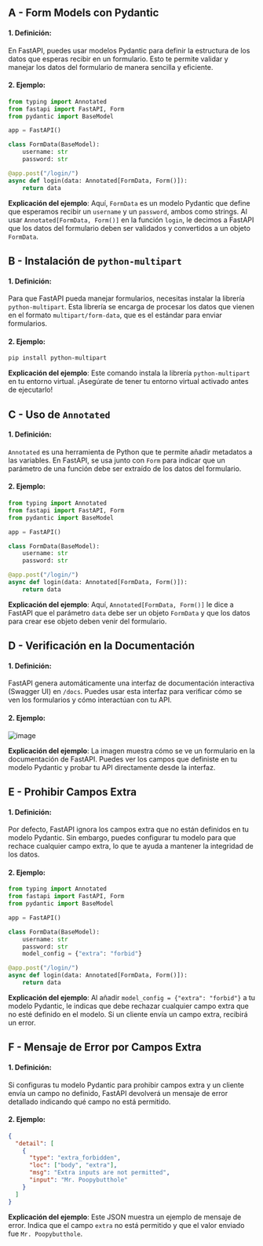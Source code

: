 ## A - Form Models con Pydantic

#### 1. **Definición:**

En FastAPI, puedes usar modelos Pydantic para definir la estructura de los datos que esperas recibir en un formulario. Esto te permite validar y manejar los datos del formulario de manera sencilla y eficiente.

#### 2. **Ejemplo:**

```python
from typing import Annotated
from fastapi import FastAPI, Form
from pydantic import BaseModel

app = FastAPI()

class FormData(BaseModel):
    username: str
    password: str

@app.post("/login/")
async def login(data: Annotated[FormData, Form()]):
    return data
```

**Explicación del ejemplo**:
Aquí, `FormData` es un modelo Pydantic que define que esperamos recibir un `username` y un `password`, ambos como strings. Al usar `Annotated[FormData, Form()]` en la función `login`, le decimos a FastAPI que los datos del formulario deben ser validados y convertidos a un objeto `FormData`.

## B - Instalación de `python-multipart`

#### 1. **Definición:**

Para que FastAPI pueda manejar formularios, necesitas instalar la librería `python-multipart`. Esta librería se encarga de procesar los datos que vienen en el formato `multipart/form-data`, que es el estándar para enviar formularios.

#### 2. **Ejemplo:**

```bash
pip install python-multipart
```

**Explicación del ejemplo**:
Este comando instala la librería `python-multipart` en tu entorno virtual. ¡Asegúrate de tener tu entorno virtual activado antes de ejecutarlo!

## C - Uso de `Annotated`

#### 1. **Definición:**

`Annotated` es una herramienta de Python que te permite añadir metadatos a las variables. En FastAPI, se usa junto con `Form` para indicar que un parámetro de una función debe ser extraído de los datos del formulario.

#### 2. **Ejemplo:**

```python
from typing import Annotated
from fastapi import FastAPI, Form
from pydantic import BaseModel

app = FastAPI()

class FormData(BaseModel):
    username: str
    password: str

@app.post("/login/")
async def login(data: Annotated[FormData, Form()]):
    return data
```

**Explicación del ejemplo**:
Aquí, `Annotated[FormData, Form()]` le dice a FastAPI que el parámetro `data` debe ser un objeto `FormData` y que los datos para crear ese objeto deben venir del formulario.

## D - Verificación en la Documentación

#### 1. **Definición:**

FastAPI genera automáticamente una interfaz de documentación interactiva (Swagger UI) en `/docs`. Puedes usar esta interfaz para verificar cómo se ven los formularios y cómo interactúan con tu API.

#### 2. **Ejemplo:**

![image](https://fastapi.tiangolo.com/img/tutorial/request-form-models/image01.png)

**Explicación del ejemplo**:
La imagen muestra cómo se ve un formulario en la documentación de FastAPI. Puedes ver los campos que definiste en tu modelo Pydantic y probar tu API directamente desde la interfaz.

## E - Prohibir Campos Extra

#### 1. **Definición:**

Por defecto, FastAPI ignora los campos extra que no están definidos en tu modelo Pydantic. Sin embargo, puedes configurar tu modelo para que rechace cualquier campo extra, lo que te ayuda a mantener la integridad de los datos.

#### 2. **Ejemplo:**

```python
from typing import Annotated
from fastapi import FastAPI, Form
from pydantic import BaseModel

app = FastAPI()

class FormData(BaseModel):
    username: str
    password: str
    model_config = {"extra": "forbid"}

@app.post("/login/")
async def login(data: Annotated[FormData, Form()]):
    return data
```

**Explicación del ejemplo**:
Al añadir `model_config = {"extra": "forbid"}` a tu modelo Pydantic, le indicas que debe rechazar cualquier campo extra que no esté definido en el modelo. Si un cliente envía un campo extra, recibirá un error.

## F - Mensaje de Error por Campos Extra

#### 1. **Definición:**

Si configuras tu modelo Pydantic para prohibir campos extra y un cliente envía un campo no definido, FastAPI devolverá un mensaje de error detallado indicando qué campo no está permitido.

#### 2. **Ejemplo:**

```json
{
  "detail": [
    {
      "type": "extra_forbidden",
      "loc": ["body", "extra"],
      "msg": "Extra inputs are not permitted",
      "input": "Mr. Poopybutthole"
    }
  ]
}
```

**Explicación del ejemplo**:
Este JSON muestra un ejemplo de mensaje de error. Indica que el campo `extra` no está permitido y que el valor enviado fue `Mr. Poopybutthole`.
